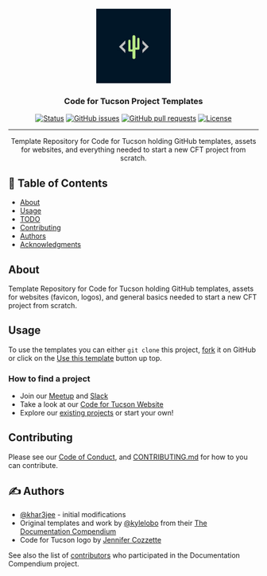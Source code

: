 <p align="center">
  <a href="" rel="noopener">
 <img width=150px height=150px src="./assets/new-cft-logo.jpg" alt="Code for Tucson logo"></a>
</p>

<h3 align="center">Code for Tucson Project Templates</h3>

<div align="center">

  [![Status](https://img.shields.io/badge/status-active-success.svg)]() 
  [![GitHub issues](https://img.shields.io/github/issues/khar3jee/cft_templates)](https://github.com/khar3jee/cft_templates/issues)
  [![GitHub pull requests](https://img.shields.io/github/issues-pr/khar3jee/cft_templates)](https://github.com/khar3jee/cft_templates/pulls)
  [![License](https://img.shields.io/github/license/khar3jee/cft_templates?color=blue)](/LICENSE)

</div>

---

<p align="center"> Template Repository for Code for Tucson holding GitHub templates, assets for websites, and everything needed to start a new CFT project from scratch.
    <br> 
</p>

## 📝 Table of Contents
- [About](#about)
- [Usage](#usage)
- [TODO](./TODO.md)
- [Contributing](./CONTRIBUTING.md)
- [Authors](#authors)
- [Acknowledgments](#acknowledgement)

## About <a name = "about"></a>
Template Repository for Code for Tucson holding GitHub templates, assets for websites (favicon, logos), and general basics needed to start a new CFT project from scratch.

## Usage <a name="usage"></a>

To use the templates you can either `git clone` this project, [fork](https://github.com/khar3jee/cft_templates/fork) it on GitHub or click on the [Use this template](https://github.com/khar3jee/cft_templates/generate) button up top.

### How to find a project
- Join our [Meetup](https://www.meetup.com/Code-for-Tucson/) and [Slack](https://codefortucson.slack.com/)
- Take a look at our [Code for Tucson Website](https://www.codefortucson.com/)
- Explore our [existing projects](https://github.com/orgs/CodeForTucson/projects) or start your own!

## Contributing
Please see our [Code of Conduct](https://www.codefortucson.com/code-of-conduct/), and [CONTRIBUTING.md](CONTRIBUTING.md) for how to you can contribute.

## ✍️ Authors <a name = "authors"></a>
- [@khar3jee](https://github.com/khar3jee) - initial modifications
- Original templates and work by [@kylelobo](https://github.com/kylelobo) from their [The Documentation Compendium](https://github.com/kylelobo/The-Documentation-Compendium/) 
- Code for Tucson logo by [Jennifer Cozzette](http://thenounproject.com/term/cactus/29212/)

See also the list of [contributors](https://github.com/kylelobo/The-Documentation-Compendium/contributors) who participated in the Documentation Compendium project.

